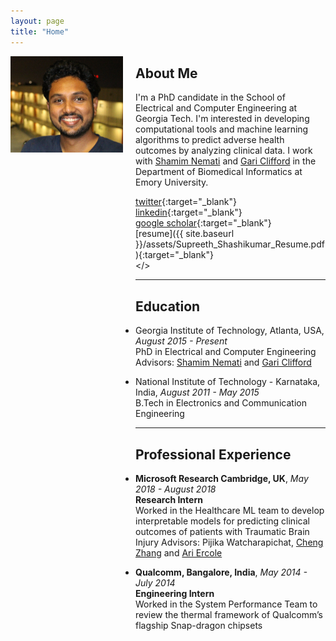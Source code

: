 ```yaml
---
layout: page 
title: "Home"
---
```


<div style="float:left;margin:0 20px 1000px 0">
   <img align="left" src="assets/supreeth_pic2_crop.jpeg" width="180">
</div>

## About Me
I'm a PhD candidate in the School of Electrical and Computer Engineering at Georgia Tech. I'm interested in developing computational tools and machine learning algorithms to predict adverse health outcomes by analyzing clinical data. I work with [Shamim Nemati](http://nematilab.info/people/shamim/index.html) and [Gari Clifford](http://gdclifford.info/people/gari) in the Department of Biomedical Informatics at Emory University.

<i class='fa fa-twitter fa-fw'></i>  [twitter](https://twitter.com/sprajw){:target="_blank"} <br>
<i class='fa fa-linkedin fa-fw'></i> [linkedin](https://www.linkedin.com/in/supreeth-prajwal/){:target="_blank"} <br>
<i class='fa fa-graduation-cap fa-fw'></i>  [google scholar](https://scholar.google.com/citations?user=BPT-V4AAAAAJ&hl=en){:target="_blank"} <br>
<i class='fa fa-file-text fa-fw'></i>  [resume]({{ site.baseurl }}/assets/Supreeth_Shashikumar_Resume.pdf){:target="_blank"} <br>
<i class='fa fa-envelope fa-fw'></i> <a id="email"></> <br> 

<script>
<!--
var email_address = "supreeth" + "@" + "gatech";
email_address += ".edu";
$("#email").attr("href", "mailto:" + email_address).html("email");
//-->
</script>

---
## Education

+ Georgia Institute of Technology, Atlanta, USA, *August 2015 - Present*  
  PhD in Electrical and Computer Engineering  
  Advisors: [Shamim Nemati](http://nematilab.info/people/shamim/index.html) and [Gari Clifford](http://gdclifford.info/people/gari)

+ National Institute of Technology - Karnataka, India, *August 2011 - May 2015*  
  B.Tech in Electronics and Communication Engineering

---
## Professional Experience

+ **Microsoft Research Cambridge, UK**, *May 2018 - August 2018*  
  **Research Intern**  
  Worked in the Healthcare ML team to develop interpretable models for predicting clinical outcomes of patients with Traumatic Brain Injury
  Advisors: Pijika Watcharapichat, [Cheng Zhang](https://cheng-zhang.org/) and [Ari Ercole](http://anaesthetics.medschl.cam.ac.uk/staff/ari-ercole/)

+ **Qualcomm, Bangalore, India**, *May 2014 - July 2014*  
  **Engineering Intern**  
  Worked in the System Performance Team to review the thermal framework of Qualcomm’s flagship Snap-dragon chipsets


